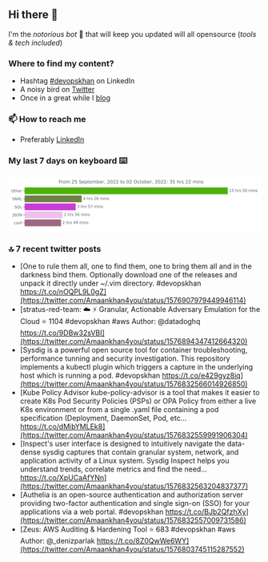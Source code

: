 <!--- [![Hits](https://hits.seeyoufarm.com/api/count/incr/badge.svg?url=https%3A%2F%2Fgithub.com%2Fakhan4u%2Fhit-counter&count_bg=%2379C83D&title_bg=%23555555&icon=&icon_color=%23E7E7E7&title=visits&edge_flat=false)](https://hits.seeyoufarm.com) --->

## Hi there 👋

I'm the _notorious bot_ 🤣 that will keep you updated will all opensource (_tools & tech included_) 

### Where to find my content?

* Hashtag [#devopskhan](https://www.linkedin.com/feed/hashtag/devopskhan) on LinkedIn
* A noisy bird on [Twitter](https://twitter.com/Amaankhan4you)
* Once in a great while I [blog](https://linuxparrot.com) 


### 📫 **How to reach me**

* Preferably [LinkedIn](https://www.linkedin.com/in/amaan-khan-linux-ninja)

### My last 7 days on keyboard ⌨️

<img src="https://github.com/akhan4u/akhan4u/blob/main/images/stat.svg" alt="Amaan's Wakatime Activity!"/>

### 🔝 7 recent twitter posts
<!-- DEVDOJO:START -->
- [One to rule them all, one to find them, one to bring them all and in the darkness bind them. Optionally download one of the releases and unpack it directly under ~/.vim directory. #devopskhan https://t.co/nOQPL9L0gZ](https://twitter.com/Amaankhan4you/status/1576907979449946114)
- [stratus-red-team: :cloud: :zap: Granular, Actionable Adversary Emulation for the Cloud
⭐️ 1104
#devopskhan #aws
Author: @datadoghq
https://t.co/9DBw32sVBI](https://twitter.com/Amaankhan4you/status/1576894347412664320)
- [Sysdig is a powerful open source tool for container troubleshooting, performance tunning and security investigation. This repository implements a kubectl plugin which triggers a capture in the underlying host which is running a pod. #devopskhan https://t.co/e429gyz8iq](https://twitter.com/Amaankhan4you/status/1576832566014926850)
- [Kube Policy Advisor kube-policy-advisor is a tool that makes it easier to create K8s Pod Security Policies &lpar;PSPs&rpar; or OPA Policy from either a live K8s environment or from a single .yaml file containing a pod specification &lpar;Deployment, DaemonSet, Pod, etc… https://t.co/dMibYMLEk8](https://twitter.com/Amaankhan4you/status/1576832559991906304)
- [Inspect&#39;s user interface is designed to intuitively navigate the data-dense sysdig captures that contain granular system, network, and application activity of a Linux system. Sysdig Inspect helps you understand trends, correlate metrics and find the need… https://t.co/XpUCaAfYNn](https://twitter.com/Amaankhan4you/status/1576832563204837377)
- [Authelia is an open-source authentication and authorization server providing two-factor authentication and single sign-on &lpar;SSO&rpar; for your applications via a web portal. #devopskhan https://t.co/BJb2QfzhXy](https://twitter.com/Amaankhan4you/status/1576832557009731586)
- [Zeus: AWS Auditing &amp; Hardening Tool
⭐️ 683
#devopskhan #aws
Author: @_denizparlak
https://t.co/8Z0QwWe6WY](https://twitter.com/Amaankhan4you/status/1576803745115287552)
<!-- DEVDOJO:END -->

<!-- ![Amaan's GitHub stats](https://github-readme-stats.vercel.app/api?username=akhan4u&count_private=true&show_icons=true&hide=contribs) -->
